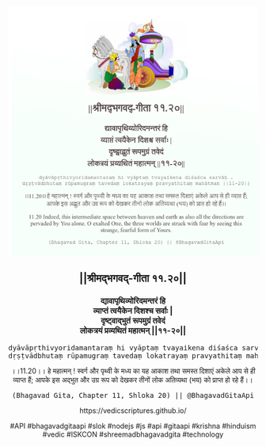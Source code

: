 <img src="../../asset/BG_11_20.png"/>
<center><h2>||श्रीमद्‍भगवद्‍-गीता ११.२०||</h2>
<h3>द्यावापृथिव्योरिदमन्तरं हि<br/>व्याप्तं त्वयैकेन दिशश्च सर्वाः |<br/>दृष्ट्वाद्भुतं रूपमुग्रं तवेदं<br/>लोकत्रयं प्रव्यथितं महात्मन् ||११-२०||</h3>
<pre>dyāvāpṛthivyoridamantaraṃ hi vyāptaṃ tvayaikena diśaśca sarvāḥ .<br/>dṛṣṭvādbhutaṃ rūpamugraṃ tavedaṃ lokatrayaṃ pravyathitaṃ mahātman ||11-20||</pre>
<p>।।11.20।। हे महात्मन् ! स्वर्ग और पृथ्वी के मध्य का यह आकाश तथा समस्त दिशाएं अकेले आप से ही व्याप्त हैं; आपके इस अद्भुत और उग्र रूप को देखकर तीनों लोक अतिव्यथा (भय) को प्राप्त हो रहे हैं।।</p>
<pre>(Bhagavad Gita, Chapter 11, Shloka 20) || @BhagavadGitaApi</pre><p>https://vedicscriptures.github.io/</p><p>#API #bhagavadgitaapi #slok #nodejs #js #api #gitaapi #krishna #hinduism #vedic #ISKCON #shreemadbhagavadgita #technology</p></center>